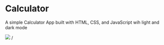 # Calculator

A simple Calculator App built with HTML, CSS, and JavaScript wih light and dark mode

<a href="https://nandhukriss.github.io/Simple-Calculator/"><img src="https://3.bp.blogspot.com/-o7ZZcvQPbjc/WmlAVhTTWZI/AAAAAAAAJ80/py1YT7BLT5UaI9Uo5w6c4ElUxhLrVYqmQCLcBGAs/s1600/Logo-Menu.png"/></a>
/

